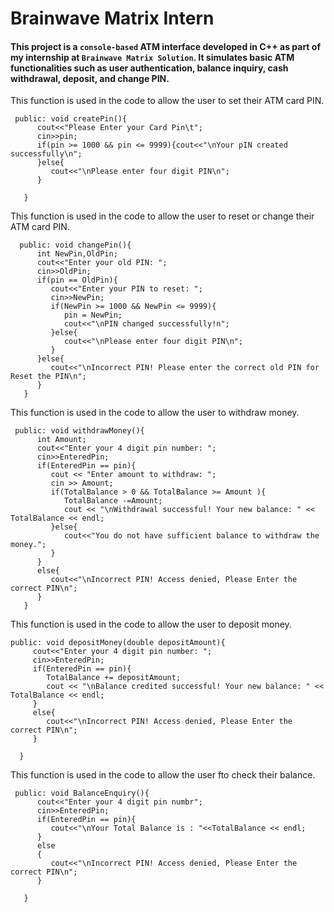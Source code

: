 # Brainwave Matrix Intern  
#### This project is a `console-based` ATM interface developed in C++ as part of my internship at `Brainwave Matrix Solution`. It simulates basic ATM functionalities such as user authentication, balance inquiry, cash withdrawal, deposit, and change PIN.  
This function is used in the code to allow the user to set their ATM card PIN.
``` 
 public: void createPin(){
      cout<<"Please Enter your Card Pin\t";
      cin>>pin;
      if(pin >= 1000 && pin <= 9999){cout<<"\nYour pIN created successfully\n";
      }else{
         cout<<"\nPlease enter four digit PIN\n";
      }
      
   }
   ```  
   This function is used in the code to allow the user to reset or change their ATM card PIN.
``` 
  public: void changePin(){
      int NewPin,OldPin;
      cout<<"Enter your old PIN: ";
      cin>>OldPin;
      if(pin == OldPin){
         cout<<"Enter your PIN to reset: ";
         cin>>NewPin;
         if(NewPin >= 1000 && NewPin <= 9999){
            pin = NewPin;
            cout<<"\nPIN changed successfully!n";
         }else{
            cout<<"\nPlease enter four digit PIN\n";
         }
      }else{
         cout<<"\nIncorrect PIN! Please enter the correct old PIN for Reset the PIN\n";
      }
   }
   ```  
   This function is used in the code to allow the user to withdraw money.
``` 
 public: void withdrawMoney(){
      int Amount;
      cout<<"Enter your 4 digit pin number: ";
      cin>>EnteredPin;
      if(EnteredPin == pin){
         cout << "Enter amount to withdraw: ";
         cin >> Amount;
         if(TotalBalance > 0 && TotalBalance >= Amount ){
            TotalBalance -=Amount;
            cout << "\nWithdrawal successful! Your new balance: " << TotalBalance << endl;
         }else{
            cout<<"You do not have sufficient balance to withdraw the money.";
         }
      }
      else{
         cout<<"\nIncorrect PIN! Access denied, Please Enter the correct PIN\n";
      }
   }

``` 
This function is used in the code to allow the user to deposit money.
 ```
 public: void depositMoney(double depositAmount){
      cout<<"Enter your 4 digit pin number: ";
      cin>>EnteredPin;
      if(EnteredPin == pin){
         TotalBalance += depositAmount;
         cout << "\nBalance credited successful! Your new balance: " << TotalBalance << endl;
      }
      else{
         cout<<"\nIncorrect PIN! Access denied, Please Enter the correct PIN\n";
      }
       
   }
   ```
   This function is used in the code to allow the user fto check their balance.
``` 
 public: void BalanceEnquiry(){
      cout<<"Enter your 4 digit pin numbr";
      cin>>EnteredPin;
      if(EnteredPin == pin){
         cout<<"\nYour Total Balance is : "<<TotalBalance << endl;
      }
      else
      {
         cout<<"\nIncorrect PIN! Access denied, Please Enter the correct PIN\n";
      }
      
   }
   ```
   
 

